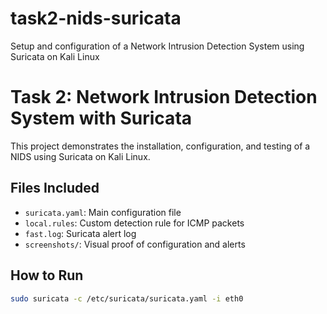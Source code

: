 # task2-nids-suricata
Setup and configuration of a Network Intrusion Detection System using Suricata on Kali Linux

# Task 2: Network Intrusion Detection System with Suricata

This project demonstrates the installation, configuration, and testing of a NIDS using Suricata on Kali Linux.

## Files Included
- `suricata.yaml`: Main configuration file
- `local.rules`: Custom detection rule for ICMP packets
- `fast.log`: Suricata alert log
- `screenshots/`: Visual proof of configuration and alerts

## How to Run
```bash
sudo suricata -c /etc/suricata/suricata.yaml -i eth0

